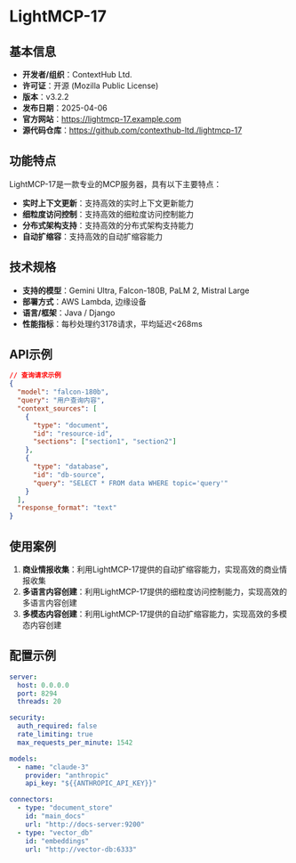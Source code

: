 # LightMCP-17

## 基本信息

- **开发者/组织**：ContextHub Ltd.
- **许可证**：开源 (Mozilla Public License)
- **版本**：v3.2.2
- **发布日期**：2025-04-06
- **官方网站**：https://lightmcp-17.example.com
- **源代码仓库**：https://github.com/contexthub-ltd./lightmcp-17

## 功能特点

LightMCP-17是一款专业的MCP服务器，具有以下主要特点：

- **实时上下文更新**：支持高效的实时上下文更新能力
- **细粒度访问控制**：支持高效的细粒度访问控制能力
- **分布式架构支持**：支持高效的分布式架构支持能力
- **自动扩缩容**：支持高效的自动扩缩容能力


## 技术规格

- **支持的模型**：Gemini Ultra, Falcon-180B, PaLM 2, Mistral Large
- **部署方式**：AWS Lambda, 边缘设备
- **语言/框架**：Java / Django
- **性能指标**：每秒处理约3178请求，平均延迟<268ms

## API示例

```json
// 查询请求示例
{
  "model": "falcon-180b",
  "query": "用户查询内容",
  "context_sources": [
    {
      "type": "document",
      "id": "resource-id",
      "sections": ["section1", "section2"]
    },
    {
      "type": "database",
      "id": "db-source",
      "query": "SELECT * FROM data WHERE topic='query'"
    }
  ],
  "response_format": "text"
}
```

## 使用案例

1. **商业情报收集**：利用LightMCP-17提供的自动扩缩容能力，实现高效的商业情报收集
2. **多语言内容创建**：利用LightMCP-17提供的细粒度访问控制能力，实现高效的多语言内容创建
3. **多模态内容创建**：利用LightMCP-17提供的自动扩缩容能力，实现高效的多模态内容创建


## 配置示例

```yaml
server:
  host: 0.0.0.0
  port: 8294
  threads: 20

security:
  auth_required: false
  rate_limiting: true
  max_requests_per_minute: 1542

models:
  - name: "claude-3"
    provider: "anthropic"
    api_key: "${{ANTHROPIC_API_KEY}}"

connectors:
  - type: "document_store"
    id: "main_docs"
    url: "http://docs-server:9200"
  - type: "vector_db"
    id: "embeddings"
    url: "http://vector-db:6333"
```